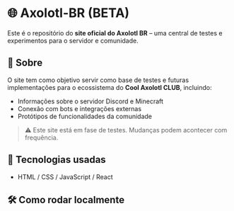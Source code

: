 # 🌐 Axolotl-BR (BETA)

Este é o repositório do **site oficial do Axolotl BR** – uma central de testes e experimentos para o servidor e comunidade.

## 📌 Sobre

O site tem como objetivo servir como base de testes e futuras implementações para o ecossistema do **Cool Axolotl CLUB**, incluindo:

- Informações sobre o servidor Discord e Minecraft
- Conexão com bots e integrações externas
- Protótipos de funcionalidades da comunidade

> ⚠️ Este site está em fase de testes. Mudanças podem acontecer com frequência.

## 🚀 Tecnologias usadas

- HTML / CSS / JavaScript / React

## 🛠 Como rodar localmente
